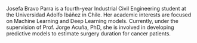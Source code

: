 Josefa Bravo Parra is a fourth-year Industrial Civil Engineering student at the Universidad Adolfo Ibáñez in Chile. Her academic interests are focused on Machine Learning and Deep Learning models. Currently, under the supervision of Prof. Jorge Acuña, PhD, she is involved in developing predictive models to estimate surgery duration for cancer patients.
